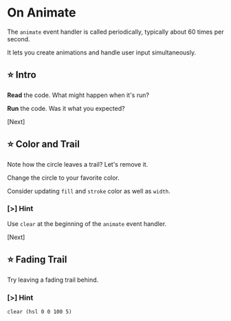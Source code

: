 # On Animate

The `animate` event handler is called periodically, typically about 60 times per second.

It lets you create animations and handle user input simultaneously.

## ⭐ Intro

**Read** the code. What might happen when it's run?

**Run** the code. Was it what you expected?

[Next]

## ⭐ Color and Trail

Note how the circle leaves a trail? Let's remove it.

Change the circle to your favorite color.

Consider updating `fill` and `stroke` color as well as `width`.

### [>] Hint

Use `clear` at the beginning of the `animate` event handler.

[Next]

## ⭐ Fading Trail

Try leaving a fading trail behind.

### [>] Hint

```evy
clear (hsl 0 0 100 5)
```
